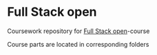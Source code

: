 # Full Stack open

Coursework repository for [Full Stack open](https://www.fullstackopen.com)-course

Course parts are located in corresponding folders
